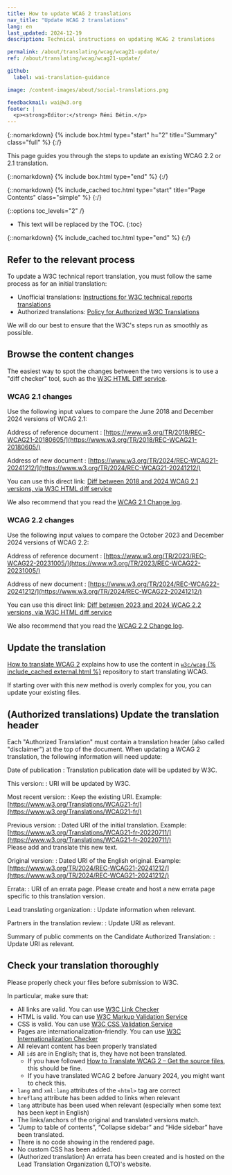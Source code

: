 ```yaml
---
title: How to update WCAG 2 translations
nav_title: "Update WCAG 2 translations"
lang: en
last_updated: 2024-12-19
description: Technical instructions on updating WCAG 2 translations

permalink: /about/translating/wcag/wcag21-update/
ref: /about/translating/wcag/wcag21-update/

github:
  label: wai-translation-guidance

image: /content-images/about/social-translations.png

feedbackmail: wai@w3.org
footer: |
  <p><strong>Editor:</strong> Rémi Bétin.</p>
---
```


{::nomarkdown}
{% include box.html type="start" h="2" title="Summary" class="full" %}
{:/}

This page guides you through the steps to update an existing WCAG 2.2 or 2.1 translation.

{::nomarkdown}
{% include box.html type="end" %}
{:/}

{::nomarkdown}
{% include_cached toc.html type="start" title="Page Contents" class="simple" %}
{:/}

{::options toc_levels="2" /}

- This text will be replaced by the TOC.
{:toc}

{::nomarkdown}
{% include_cached toc.html type="end" %}
{:/}

## Refer to the relevant process

To update a W3C technical report translation, you must follow the same process as for an initial translation:
- Unofficial translations: [Instructions for W3C technical reports translations](https://www.w3.org/Consortium/Translation/#how)
- Authorized translations: [Policy for Authorized W3C Translations](https://www.w3.org/2005/02/TranslationPolicy.html)

We will do our best to ensure that the W3C's steps run as smoothly as possible.

## Browse the content changes

The easiest way to spot the changes between the two versions is to use a "diff checker" tool, such as the [W3C HTML Diff service](https://services.w3.org/htmldiff). 

### WCAG 2.1 changes

Use the following input values to compare the June 2018 and December 2024 versions of WCAG 2.1:

Address of reference document
: [https://www.w3.org/TR/2018/REC-WCAG21-20180605/](https://www.w3.org/TR/2018/REC-WCAG21-20180605/)

Address of new document
: [https://www.w3.org/TR/2024/REC-WCAG21-20241212/](https://www.w3.org/TR/2024/REC-WCAG21-20241212/)

You can use this direct link: [Diff between 2018 and 2024 WCAG 2.1 versions, via W3C HTML diff service](https://services.w3.org/htmldiff?doc1=https%3A%2F%2Fwww.w3.org%2FTR%2F2018%2FREC-WCAG21-20180605%2F&doc2=https%3A%2F%2Fwww.w3.org%2FTR%2F2024%2FREC-WCAG21-20241212%2F)

We also recommend that you read the [WCAG 2.1 Change log](https://www.w3.org/TR/WCAG21/#changelog).

### WCAG 2.2 changes

Use the following input values to compare the October 2023 and December 2024 versions of WCAG 2.2:

Address of reference document
: [https://www.w3.org/TR/2023/REC-WCAG22-20231005/](https://www.w3.org/TR/2023/REC-WCAG22-20231005/)

Address of new document
: [https://www.w3.org/TR/2024/REC-WCAG22-20241212/](https://www.w3.org/TR/2024/REC-WCAG22-20241212/)

You can use this direct link: [Diff between 2023 and 2024 WCAG 2.2 versions, via W3C HTML diff service](https://services.w3.org/htmldiff?doc1=https%3A%2F%2Fwww.w3.org%2FTR%2F2023%2FREC-WCAG22-20231005%2F&doc2=https%3A%2F%2Fwww.w3.org%2FTR%2F2024%2FREC-WCAG22-20241212%2F)

We also recommend that you read the [WCAG 2.2 Change log](https://www.w3.org/TR/WCAG22/#changelog).

## Update the translation

[How to translate WCAG 2](/about/translating/wcag/) explains how to use the content in [`w3c/wcag` {% include_cached external.html %}](https://github.com/w3c/wcag/) repository to start translating WCAG.

If starting over with this new method is overly complex for you, you can update your existing files.

## (Authorized translations) Update the translation header

Each "Authorized Translation" must contain a translation header (also called "disclaimer") at the top of the document. When updating a WCAG 2 translation, the following information will need update:

Date of publication
: Translation publication date will be updated by W3C.

This version:
: URI will be updated by W3C.

Most recent version:
: Keep the existing URI. Example: [https://www.w3.org/Translations/WCAG21-fr/](https://www.w3.org/Translations/WCAG21-fr/)

Previous version:
: Dated URI of the initial translation. Example: [https://www.w3.org/Translations/WCAG21-fr-20220711/](https://www.w3.org/Translations/WCAG21-fr-20220711/) \
Please add and translate this new text.

Original version:
: Dated URI of the English original. Example: [https://www.w3.org/TR/2024/REC-WCAG21-20241212/](https://www.w3.org/TR/2024/REC-WCAG21-20241212/)

Errata:
: URI of an errata page. Please create and host a new errata page specific to this translation version.

Lead translating organization:
: Update information when relevant.

Partners in the translation review:
: Update URI as relevant.

Summary of public comments on the Candidate Authorized Translation:
: Update URI as relevant.

## Check your translation thoroughly

Please properly check your files before submission to W3C. 

In particular, make sure that:
- All links are valid. You can use [W3C Link Checker](https://validator.w3.org/checklink)
- HTML is valid. You can use [W3C Markup Validation Service](https://validator.w3.org/)
- CSS is valid. You can use [W3C CSS Validation Service](https://jigsaw.w3.org/css-validator/)
- Pages are internationalization-friendly. You can use [W3C Internationalization Checker](https://validator.w3.org/i18n-checker/)
- All relevant content has been properly translated
- All `id`s are in English; that is, they have not been translated. 
  - If you have followed [How to Translate WCAG 2 – Get the source files](/about/translating/wcag/#get-source-files), this should be fine.
  - If you have translated WCAG 2 before January 2024, you might want to check this.
- `lang` and `xml:lang` attributes of the `<html>` tag are correct
- `hreflang` attribute has been added to links when relevant
- `lang` attribute has been used when relevant (especially when some text has been kept in English)
- The links/anchors of the original and translated versions match.
- “Jump to table of contents”, “Collapse sidebar” and “Hide sidebar” have been translated.
- There is no code showing in the rendered page.
- No custom CSS has been added.
- (Authorized translation) An errata has been created and is hosted on the Lead Translation Organization (LTO)'s website.
